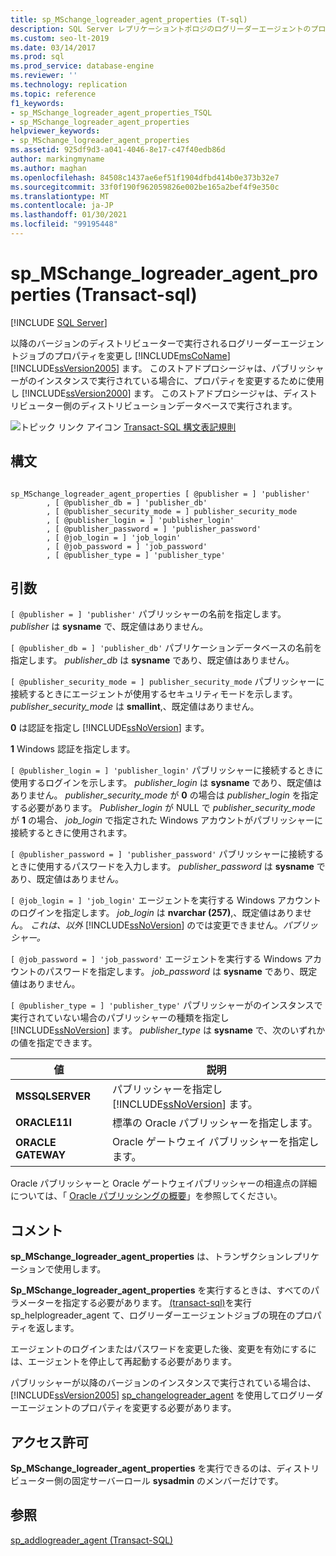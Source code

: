 ```yaml
---
title: sp_MSchange_logreader_agent_properties (T-sql)
description: SQL Server レプリケーショントポロジのログリーダーエージェントのプロパティを変更するために使用される sp_MSchange_logreader_agent_properties ストアドプロシージャについて説明します。
ms.custom: seo-lt-2019
ms.date: 03/14/2017
ms.prod: sql
ms.prod_service: database-engine
ms.reviewer: ''
ms.technology: replication
ms.topic: reference
f1_keywords:
- sp_MSchange_logreader_agent_properties_TSQL
- sp_MSchange_logreader_agent_properties
helpviewer_keywords:
- sp_MSchange_logreader_agent_properties
ms.assetid: 925df9d3-a041-4046-8e17-c47f40edb86d
author: markingmyname
ms.author: maghan
ms.openlocfilehash: 84508c1437ae6ef51f1904dfbd414b0e373b32e7
ms.sourcegitcommit: 33f0f190f962059826e002be165a2bef4f9e350c
ms.translationtype: MT
ms.contentlocale: ja-JP
ms.lasthandoff: 01/30/2021
ms.locfileid: "99195448"
---
```

# <a name="sp_mschange_logreader_agent_properties-transact-sql"></a>sp_MSchange_logreader_agent_properties (Transact-sql)
[!INCLUDE [SQL Server](../../includes/applies-to-version/sqlserver.md)]

  以降のバージョンのディストリビューターで実行されるログリーダーエージェントジョブのプロパティを変更し [!INCLUDE[msCoName](../../includes/msconame-md.md)] [!INCLUDE[ssVersion2005](../../includes/ssversion2005-md.md)] ます。 このストアドプロシージャは、パブリッシャーがのインスタンスで実行されている場合に、プロパティを変更するために使用し [!INCLUDE[ssVersion2000](../../includes/ssversion2000-md.md)] ます。 このストアドプロシージャは、ディストリビューター側のディストリビューションデータベースで実行されます。  
  
 ![トピック リンク アイコン](../../database-engine/configure-windows/media/topic-link.gif "トピック リンク アイコン") [Transact-SQL 構文表記規則](../../t-sql/language-elements/transact-sql-syntax-conventions-transact-sql.md)  
  
## <a name="syntax"></a>構文  
  
```  
  
sp_MSchange_logreader_agent_properties [ @publisher = ] 'publisher'  
        , [ @publisher_db = ] 'publisher_db'  
        , [ @publisher_security_mode = ] publisher_security_mode  
        , [ @publisher_login = ] 'publisher_login'  
        , [ @publisher_password = ] 'publisher_password'   
        , [ @job_login = ] 'job_login'  
        , [ @job_password = ] 'job_password'  
        , [ @publisher_type = ] 'publisher_type'  
```  
  
## <a name="arguments"></a>引数  
`[ @publisher = ] 'publisher'` パブリッシャーの名前を指定します。 *publisher* は **sysname** で、既定値はありません。  
  
`[ @publisher_db = ] 'publisher_db'` パブリケーションデータベースの名前を指定します。 *publisher_db* は **sysname** であり、既定値はありません。  
  
`[ @publisher_security_mode = ] publisher_security_mode` パブリッシャーに接続するときにエージェントが使用するセキュリティモードを示します。 *publisher_security_mode* は **smallint**,、既定値はありません。  
  
 **0** は認証を指定し [!INCLUDE[ssNoVersion](../../includes/ssnoversion-md.md)] ます。  
  
 **1** Windows 認証を指定します。  
  
`[ @publisher_login = ] 'publisher_login'` パブリッシャーに接続するときに使用するログインを示します。 *publisher_login* は **sysname** であり、既定値はありません。 *publisher_security_mode* が **0** の場合は *publisher_login* を指定する必要があります。 *Publisher_login* が NULL で *publisher_security_mode* が **1** の場合、 *job_login* で指定された Windows アカウントがパブリッシャーに接続するときに使用されます。  
  
`[ @publisher_password = ] 'publisher_password'` パブリッシャーに接続するときに使用するパスワードを入力します。 *publisher_password* は **sysname** であり、既定値はありません。  
  
`[ @job_login = ] 'job_login'` エージェントを実行する Windows アカウントのログインを指定します。 *job_login* は **nvarchar (257)**,、既定値はありません。 *これは、以外* [!INCLUDE[ssNoVersion](../../includes/ssnoversion-md.md)] のでは変更できません。*パブリッシャー。*  
  
`[ @job_password = ] 'job_password'` エージェントを実行する Windows アカウントのパスワードを指定します。 *job_password* は **sysname** であり、既定値はありません。  
  
`[ @publisher_type = ] 'publisher_type'` パブリッシャーがのインスタンスで実行されていない場合のパブリッシャーの種類を指定し [!INCLUDE[ssNoVersion](../../includes/ssnoversion-md.md)] ます。 *publisher_type* は **sysname** で、次のいずれかの値を指定できます。  
  
|値|説明|  
|-----------|-----------------|  
|**MSSQLSERVER**|パブリッシャーを指定し [!INCLUDE[ssNoVersion](../../includes/ssnoversion-md.md)] ます。|  
|**ORACLE11I**|標準の Oracle パブリッシャーを指定します。|  
|**ORACLE GATEWAY**|Oracle ゲートウェイ パブリッシャーを指定します。|  
  
 Oracle パブリッシャーと Oracle ゲートウェイパブリッシャーの相違点の詳細については、「 [Oracle パブリッシングの概要](../../relational-databases/replication/non-sql/oracle-publishing-overview.md)」を参照してください。  
  
## <a name="remarks"></a>コメント  
 **sp_MSchange_logreader_agent_properties** は、トランザクションレプリケーションで使用します。  
  
 **Sp_MSchange_logreader_agent_properties** を実行するときは、すべてのパラメーターを指定する必要があります。 [&#40;transact-sql&#41;](../../relational-databases/system-stored-procedures/sp-helplogreader-agent-transact-sql.md)を実行 sp_helplogreader_agent て、ログリーダーエージェントジョブの現在のプロパティを返します。  
  
 エージェントのログインまたはパスワードを変更した後、変更を有効にするには、エージェントを停止して再起動する必要があります。  
  
 パブリッシャーが以降のバージョンのインスタンスで実行されている場合は、 [!INCLUDE[ssVersion2005](../../includes/ssversion2005-md.md)] [sp_changelogreader_agent](../../relational-databases/system-stored-procedures/sp-changelogreader-agent-transact-sql.md) を使用してログリーダーエージェントのプロパティを変更する必要があります。  
  
## <a name="permissions"></a>アクセス許可  
 **Sp_MSchange_logreader_agent_properties** を実行できるのは、ディストリビューター側の固定サーバーロール **sysadmin** のメンバーだけです。  
  
## <a name="see-also"></a>参照  
 [sp_addlogreader_agent &#40;Transact-SQL&#41;](../../relational-databases/system-stored-procedures/sp-addlogreader-agent-transact-sql.md)  
  
  
